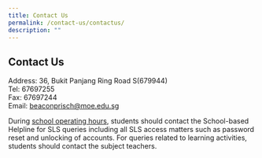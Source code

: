```yaml
---
title: Contact Us
permalink: /contact-us/contactus/
description: ""
---
```

## Contact Us

Address: 36, Bukit Panjang Ring Road S(679944)<br>
Tel: 67697255<br>
Fax: 67697244<br>
Email: [beaconprisch@moe.edu.sg](mailto:beaconprisch@moe.edu.sg)

During [school operating hours](https://beaconpri.moe.edu.sg/information-for-parents/school-hours), students should contact the School-based Helpline for SLS queries including all SLS access matters such as password reset and unlocking of accounts. For queries related to learning activities, students should contact the subject teachers.